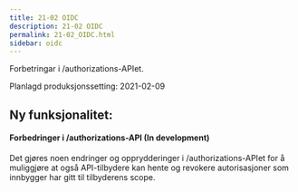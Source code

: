 ```yaml
---
title: 21-02 OIDC
description: 21-02 OIDC
permalink: 21-02_OIDC.html
sidebar: oidc
---
```



Forbetringar i /authorizations-APIet.



Planlagd produksjonssetting: 2021-02-09

## Ny funksjonalitet:


#### Forbedringer i /authorizations-API (In development)

Det gjøres noen endringer og opprydderinger i /authorizations-APIet for å muliggjøre at også API-tilbydere kan hente og revokere autorisasjoner som innbygger har gitt til tilbyderens scope.

